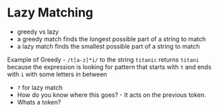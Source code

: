 # Lazy Matching
- greedy vs lazy
- a greedy match finds the longest possible part of a string to match
- a lazy match finds the smallest possible part of a string to match

Example of Greedy - `/t[a-z]*i/` to the string `titanic` returns `titani` because the expression is looking for pattern that starts with `t` and ends with `i` with some letters in between 

- `?` for lazy match
- How do you know where this goes? - It acts on the previous token. 
- Whats a token? 